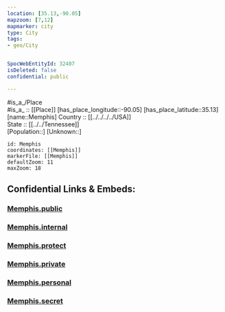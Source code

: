 ```yaml
---
location: [35.13,-90.05] 
mapzoom: [7,12] 
mapmarker: city 
type: City
tags:
- geo/City


SpocWebEntityId: 32407
isDeleted: false
confidential: public

---
```

#is_a_/Place  
#is_a_ :: [[Place]] 
[has_place_longitude::-90.05] 
[has_place_latitude::35.13] 
[name::Memphis] 
Country :: [[../../../../USA]]  
State :: [[../../Tennessee]]  
[Population::] 
[Unknown::] 


```leaflet
id: Memphis
coordinates: [[Memphis]] 
markerFile: [[Memphis]] 
defaultZoom: 11 
maxZoom: 18
```


## Confidential Links & Embeds: 

### [Memphis.public](/_public/\Earth\Continent\America~North\USA\USA~Central\Tennessee\counties~Tennessee\Shelby,County\cities~ShelbyMemphis.public.md) 

### [Memphis.internal](/_internal/\Earth\Continent\America~North\USA\USA~Central\Tennessee\counties~Tennessee\Shelby,County\cities~ShelbyMemphis.internal.md) 

### [Memphis.protect](/_protect/\Earth\Continent\America~North\USA\USA~Central\Tennessee\counties~Tennessee\Shelby,County\cities~ShelbyMemphis.protect.md) 

### [Memphis.private](/_private/\Earth\Continent\America~North\USA\USA~Central\Tennessee\counties~Tennessee\Shelby,County\cities~ShelbyMemphis.private.md) 

### [Memphis.personal](/_personal/\Earth\Continent\America~North\USA\USA~Central\Tennessee\counties~Tennessee\Shelby,County\cities~ShelbyMemphis.personal.md) 

### [Memphis.secret](/_secret/\Earth\Continent\America~North\USA\USA~Central\Tennessee\counties~Tennessee\Shelby,County\cities~ShelbyMemphis.secret.md)


